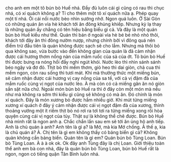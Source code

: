 cho anh em một tô bún bò Huế nhá. Đầy đủ luôn cái gì cũng có rau thì chục nhá, có xí quách không ạ? Tí cho thêm một tô xí quách nữa ạ. Phép quay một tí nhá. Ôi cái nồi nước bèo nhìn sướng nhở. Ngon quá luôn. Ở Sài Gòn có những quán ăn vỉa hè khách tới ăn đông khủng khiếp. Nhưng kỳ lạ thay là những quán ấy chẳng có tên hiệu bằng biểu gì cả. Và đây là một quán bún bò Huế kiểu như thế. Quán thì bán ở ngoài vỉa hè bé bé nhỏ nhỏ thôi, khách tới đây ăn thì đông nườm nượp, nhưng chính bởi vì đông quá nên điểm trừ đầu tiên là quán không được sạch sẽ cho lắm. Nhưng mà thôi bỏ qua không sao, vừa bước vào đến không gian của quán là đã cảm nhận được cái hương thơm nồng nàn của mắm ruốc của sả của ớt. Tô bún bò Huế thì được bưng ra nóng hổi đầy nghi ngút khói. Nước lèo thì nhìn sánh sánh béo ngậy và đơ đỏ. Thịt bò thì mềm thơm, giò heo thì dai giòn, chả cua thì mềm ngon, còn rau sống thì tươi mát. Khi mà thưởng thức một miếng bún, sẽ cảm nhận được cái hương vị cay nồng của sa tế, với cả vị đậm đà của mắm ruốc cùng vị ngọt của nước lèo. À mà còn có cả miếng gân ăn nó giòn sần sật nữa chứ. Ngoài món bún bò Huế ra thì ở đây còn một món mà nếu như mà không ra sớm thì kiểu gì cũng sẽ không có mà ăn. Đó chính là món xí quách. Đây là món xương bò được hầm nhiều giờ. Khi mút từng miếng xương xí quách ở đây ý cảm nhận được cái vị ngọt đậm đà của xương, thỉnh thoảng vướng một ít riềm thịt bò nó rơi ra tơi tơi ra từng miếng xong rồi hòa quyện cùng cái vị ngọt của tủy. Thật sự là không thể chê được. Bún bò Huế nhà mình rất là ngon anh ạ. Chắc chắn lần sau em sẽ tới ăn ủng hộ anh tiếp. Anh là chủ quán à anh? Anh tên là gì ạ? là Mớ, mà kia Mớ chồng. À thế ạ, kia là chủ quán á? À. Chị tên là gì em không thấy có bảng biển gì cả? Không quản không cần bảng biển. Quán tên là gì em? Quán bún bò Tùng Loan. Bún bò Tùng Loan. À à à ok ok. Ok đây anh Tùng đây là chị Loan. Giới thiệu toàn thể anh em bà con nhá, đây là quán bún bò Tùng Loan, bún bò Huế rất là ngon, ngon có tiếng quận Tân Bình luôn nhá.